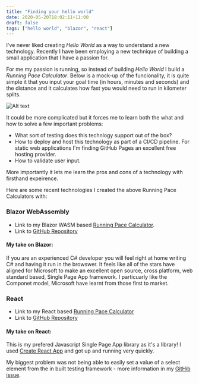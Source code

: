 ```yaml
---
title: "Finding your hello world"
date: 2020-05-20T18:02:11+11:00
draft: false
tags: ["hello world", "blazor", "react"]
---
```


I've never liked creating *Hello World* as a way to understand a new technology.  Recently I have been employing a new technique of building a small application that I have a passion for.

For me my passion is running, so instead of building *Hello World* I build a *Running Pace Calculator*.  Below is a mock-up of the funcionality, it is quite simple it that you input your goal time (in hours, minutes and seconds) and the distance and it calculates how fast you would need to run in kilometer splits.  

![Alt text](/images/pace-calculator-mockup.png "Pace Calculator Mock Up")

It could be more complicated but it forces me to learn both the what and how to solve a few important problems:

- What sort of testing does this technlogy support out of the box?  
- How to deploy and host this technology as part of a CI/CD pipeline.  For static web applications I'm finding GitHub Pages an excellent free hosting provider.
- How to validate user input.

More importantly it lets me learn the pros and cons of a technology with firsthand expeirence.  

Here are some recent technologies I created the above Running Pace Calculators with:

### Blazor WebAssembly

- Link to my Blazor WASM based [Running Pace Calculator](https://palmerandy.github.io/Running-Pace-Calculator/).
- Link to <a href="https://github.com/palmerandy/Pace-Calculator" target="_"><i class="fab fa-github fa-lg" aria-hidden="true"></i> GitHub Repository</a>


#### My take on Blazor:
If you are an experienced C# developer you will feel right at home writing C# and having it run in the browswer.  It feels like all of the stars have aligned for Microsoft to make an excellent open source, cross platform, web standard based, Single Page App framework.  I particuarly like the Componet model, Microsoft have learnt from those first to market.

### React
- Link to my React based [Running Pace Calculator](https://palmerandy.github.io/Running-Calculator-React/)
- Link to <a href="https://github.com/palmerandy/Running-Calculator-React" target="_"><i class="fab fa-github fa-lg" aria-hidden="true"></i> GitHub Repository</a>

#### My take on React:
This is my prefered Javascript Single Page App library as it's a library!  I used [Create React App](https://github.com/facebook/create-react-app) and got up and running very quickly.  

My biggest problem was not being able to easily set a value of a select element from the in built testing framework - more information in my [GitHib issue](https://github.com/palmerandy/Running-Calculator-React/issues/4).